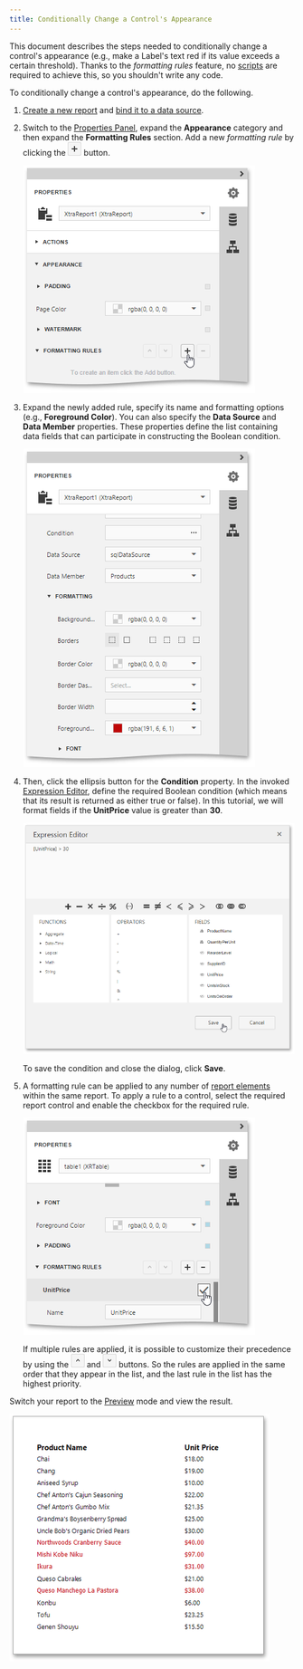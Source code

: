```yaml
---
title: Conditionally Change a Control's Appearance
---
```

This document describes the steps needed to conditionally change a control's appearance (e.g., make a Label's text red if its value exceeds a certain threshold). Thanks to the _formatting rules_ feature, no [scripts](../../../../../interface-elements-for-web/articles/report-designer/creating-reports/scripting.md) are required to achieve this, so you shouldn't write any code.

To conditionally change a control's appearance, do the following.
1. [Create a new report](../../../../../interface-elements-for-web/articles/report-designer/creating-reports/basic-operations/create-a-new-report.md) and [bind it to a data source](../../../../../interface-elements-for-web/articles/report-designer/creating-reports/providing-data/bind-a-report-to-data.md).
2. Switch to the [Properties Panel](../../../../../interface-elements-for-web/articles/report-designer/interface-elements/properties-panel.md), expand the **Appearance** category and then expand the **Formatting Rules** section. Add a new _formatting rule_ by clicking the ![formatting-rules-editor-add](../../../../images/Img118323.png) button.
	
	![eud-change-control-appearance-0](../../../../images/Img119805.png)
3. Expand the newly added rule, specify its name and formatting options (e.g., **Foreground Color**). You can also specify the **Data Source** and **Data Member** properties. These properties define the list containing data fields that can participate in constructing the Boolean condition.
	
	![eud-change-control-appearance-1](../../../../images/Img119806.png)
4. Then, click the ellipsis button for the **Condition** property. In the invoked [Expression Editor](../../../../../interface-elements-for-web/articles/report-designer/interface-elements/expression-editor.md), define the required Boolean condition (which means that its result is returned as either true or false). In this tutorial, we will format fields if the **UnitPrice** value is greater than **30**.
	
	![eud-change-control-appearance-2](../../../../images/Img119807.png)
	
	To save the condition and close the dialog, click **Save**.
5. A formatting rule can be applied to any number of [report elements](../../../../../interface-elements-for-web/articles/report-designer/report-elements.md) within the same report. To apply a rule to a control, select the required report control and enable the checkbox for the required rule.
	
	![eud-change-control-appearance-3](../../../../images/Img119808.png)
	
	If multiple rules are applied, it is possible to customize their precedence by using the ![formatting-rules-editor-up](../../../../images/Img118325.png) and ![formatting-rules-editor-down](../../../../images/Img118326.png) buttons. So the rules are applied in the same order that they appear in the list, and the last rule in the list has the highest priority.

Switch your report to the [Preview](../../../../../interface-elements-for-web/articles/report-designer/document-preview.md) mode and view the result.

![eud-change-control-appearance-4](../../../../images/Img119809.png)